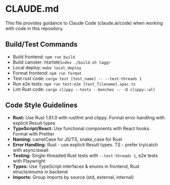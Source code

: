 # CLAUDE.md

This file provides guidance to Claude Code (claude.ai/code) when working with code in this repository.

## Build/Test Commands
- Build frontend: `npm run build`
- Build canister: `FEATURES=dev ./build.sh taggr`
- Local deploy: `make local_deploy`
- Format frontend: `npm run format`
- Test rust code: `cargo test [test_name] -- --test-threads 1`
- Run e2e tests: `npm run test:e2e [test_filename].spec.ts`
- Lint Rust code: `cargo clippy --tests --benches -- -D clippy::all`

## Code Style Guidelines
- **Rust:** Use Rust 1.81.0 with rustfmt and clippy. Format error handling with explicit Result types
- **TypeScript/React:** Use functional components with React hooks. Format with Prettier
- **Naming:** camelCase for JS/TS, snake_case for Rust
- **Error Handling:** Rust - use explicit Result types. TS - prefer try/catch with async/await
- **Testing:** Single-threaded Rust tests with `--test-threads 1`, e2e tests with Playwright
- **Types:** Use TypeScript interfaces & enums in frontend, Rust structs/enums in backend
- **Imports:** Group imports by source (std, external, internal)